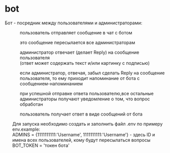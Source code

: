 # bot

Бот - посредник между пользователями и администраторами:<br>
    <ul>
        <ol>пользователь отправляет сообщение в чат с ботом</ol>
        <ol>это сообщение пересылается все администраторам</ol>
        <ol>администратор отвечает (делает Reply) на сообщение пользователя<br>
        (ответ может содержать текст и/или картинку с подписью)</ol>
        <ol>если администратор, отвечая, забыл сделать Reply на сообщение пользователя, то ему приходит напоминание от бота с сообщением-напоминанием</ol> 
        <ol>при успешной отправке ответа пользователю,все остальные администраторы получают уведомление о том, что вопрос обработан</ol> 
        <ol>пользователь получает ответ в виде сообщений от бота</ol>


Для запуска необходимо создать и заполнить файл .env по примеру env.example:<br>
ADMINS = {1111111111:'Username', 1111111111:'Username'} - здесь ID и имена всех пользователей, кому будут пересылаться вопросы
BOT_TOKEN = 'токен бота'

